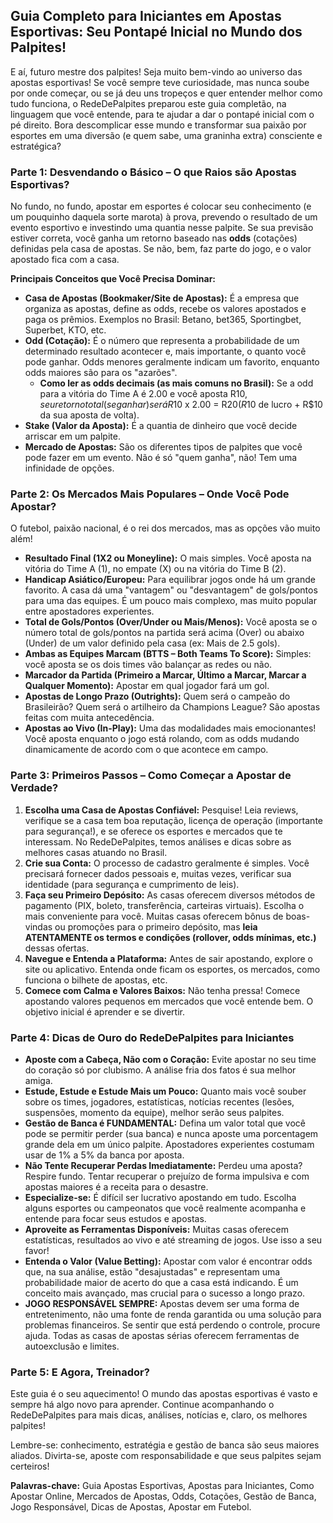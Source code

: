## Guia Completo para Iniciantes em Apostas Esportivas: Seu Pontapé Inicial no Mundo dos Palpites!

E aí, futuro mestre dos palpites! Seja muito bem-vindo ao universo das apostas esportivas! Se você sempre teve curiosidade, mas nunca soube por onde começar, ou se já deu uns tropeços e quer entender melhor como tudo funciona, o RedeDePalpites preparou este guia completão, na linguagem que você entende, para te ajudar a dar o pontapé inicial com o pé direito. Bora descomplicar esse mundo e transformar sua paixão por esportes em uma diversão (e quem sabe, uma graninha extra) consciente e estratégica?

### Parte 1: Desvendando o Básico – O que Raios são Apostas Esportivas?

No fundo, no fundo, apostar em esportes é colocar seu conhecimento (e um pouquinho daquela sorte marota) à prova, prevendo o resultado de um evento esportivo e investindo uma quantia nesse palpite. Se sua previsão estiver correta, você ganha um retorno baseado nas **odds** (cotações) definidas pela casa de apostas. Se não, bem, faz parte do jogo, e o valor apostado fica com a casa.

**Principais Conceitos que Você Precisa Dominar:**

*   **Casa de Apostas (Bookmaker/Site de Apostas):** É a empresa que organiza as apostas, define as odds, recebe os valores apostados e paga os prêmios. Exemplos no Brasil: Betano, bet365, Sportingbet, Superbet, KTO, etc.
*   **Odd (Cotação):** É o número que representa a probabilidade de um determinado resultado acontecer e, mais importante, o quanto você pode ganhar. Odds menores geralmente indicam um favorito, enquanto odds maiores são para os "azarões".
    *   **Como ler as odds decimais (as mais comuns no Brasil):** Se a odd para a vitória do Time A é 2.00 e você aposta R$10, seu retorno total (se ganhar) será R$10 x 2.00 = R$20 (R$10 de lucro + R$10 da sua aposta de volta).
*   **Stake (Valor da Aposta):** É a quantia de dinheiro que você decide arriscar em um palpite.
*   **Mercado de Apostas:** São os diferentes tipos de palpites que você pode fazer em um evento. Não é só "quem ganha", não! Tem uma infinidade de opções.

### Parte 2: Os Mercados Mais Populares – Onde Você Pode Apostar?

O futebol, paixão nacional, é o rei dos mercados, mas as opções vão muito além!

*   **Resultado Final (1X2 ou Moneyline):** O mais simples. Você aposta na vitória do Time A (1), no empate (X) ou na vitória do Time B (2).
*   **Handicap Asiático/Europeu:** Para equilibrar jogos onde há um grande favorito. A casa dá uma "vantagem" ou "desvantagem" de gols/pontos para uma das equipes. É um pouco mais complexo, mas muito popular entre apostadores experientes.
*   **Total de Gols/Pontos (Over/Under ou Mais/Menos):** Você aposta se o número total de gols/pontos na partida será acima (Over) ou abaixo (Under) de um valor definido pela casa (ex: Mais de 2.5 gols).
*   **Ambas as Equipes Marcam (BTTS – Both Teams To Score):** Simples: você aposta se os dois times vão balançar as redes ou não.
*   **Marcador da Partida (Primeiro a Marcar, Último a Marcar, Marcar a Qualquer Momento):** Apostar em qual jogador fará um gol.
*   **Apostas de Longo Prazo (Outrights):** Quem será o campeão do Brasileirão? Quem será o artilheiro da Champions League? São apostas feitas com muita antecedência.
*   **Apostas ao Vivo (In-Play):** Uma das modalidades mais emocionantes! Você aposta enquanto o jogo está rolando, com as odds mudando dinamicamente de acordo com o que acontece em campo.

### Parte 3: Primeiros Passos – Como Começar a Apostar de Verdade?

1.  **Escolha uma Casa de Apostas Confiável:** Pesquise! Leia reviews, verifique se a casa tem boa reputação, licença de operação (importante para segurança!), e se oferece os esportes e mercados que te interessam. No RedeDePalpites, temos análises e dicas sobre as melhores casas atuando no Brasil.
2.  **Crie sua Conta:** O processo de cadastro geralmente é simples. Você precisará fornecer dados pessoais e, muitas vezes, verificar sua identidade (para segurança e cumprimento de leis).
3.  **Faça seu Primeiro Depósito:** As casas oferecem diversos métodos de pagamento (PIX, boleto, transferência, carteiras virtuais). Escolha o mais conveniente para você. Muitas casas oferecem bônus de boas-vindas ou promoções para o primeiro depósito, mas **leia ATENTAMENTE os termos e condições (rollover, odds mínimas, etc.)** dessas ofertas.
4.  **Navegue e Entenda a Plataforma:** Antes de sair apostando, explore o site ou aplicativo. Entenda onde ficam os esportes, os mercados, como funciona o bilhete de apostas, etc.
5.  **Comece com Calma e Valores Baixos:** Não tenha pressa! Comece apostando valores pequenos em mercados que você entende bem. O objetivo inicial é aprender e se divertir.

### Parte 4: Dicas de Ouro do RedeDePalpites para Iniciantes

*   **Aposte com a Cabeça, Não com o Coração:** Evite apostar no seu time do coração só por clubismo. A análise fria dos fatos é sua melhor amiga.
*   **Estude, Estude e Estude Mais um Pouco:** Quanto mais você souber sobre os times, jogadores, estatísticas, notícias recentes (lesões, suspensões, momento da equipe), melhor serão seus palpites.
*   **Gestão de Banca é FUNDAMENTAL:** Defina um valor total que você pode se permitir perder (sua banca) e nunca aposte uma porcentagem grande dela em um único palpite. Apostadores experientes costumam usar de 1% a 5% da banca por aposta.
*   **Não Tente Recuperar Perdas Imediatamente:** Perdeu uma aposta? Respire fundo. Tentar recuperar o prejuízo de forma impulsiva e com apostas maiores é a receita para o desastre.
*   **Especialize-se:** É difícil ser lucrativo apostando em tudo. Escolha alguns esportes ou campeonatos que você realmente acompanha e entende para focar seus estudos e apostas.
*   **Aproveite as Ferramentas Disponíveis:** Muitas casas oferecem estatísticas, resultados ao vivo e até streaming de jogos. Use isso a seu favor!
*   **Entenda o Valor (Value Betting):** Apostar com valor é encontrar odds que, na sua análise, estão "desajustadas" e representam uma probabilidade maior de acerto do que a casa está indicando. É um conceito mais avançado, mas crucial para o sucesso a longo prazo.
*   **JOGO RESPONSÁVEL SEMPRE:** Apostas devem ser uma forma de entretenimento, não uma fonte de renda garantida ou uma solução para problemas financeiros. Se sentir que está perdendo o controle, procure ajuda. Todas as casas de apostas sérias oferecem ferramentas de autoexclusão e limites.

### Parte 5: E Agora, Treinador?

Este guia é o seu aquecimento! O mundo das apostas esportivas é vasto e sempre há algo novo para aprender. Continue acompanhando o RedeDePalpites para mais dicas, análises, notícias e, claro, os melhores palpites!

Lembre-se: conhecimento, estratégia e gestão de banca são seus maiores aliados. Divirta-se, aposte com responsabilidade e que seus palpites sejam certeiros!

**Palavras-chave:** Guia Apostas Esportivas, Apostas para Iniciantes, Como Apostar Online, Mercados de Apostas, Odds, Cotações, Gestão de Banca, Jogo Responsável, Dicas de Apostas, Apostar em Futebol.
